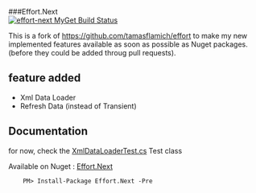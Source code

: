 ###Effort.Next   
[![effort-next MyGet Build Status](https://www.myget.org/BuildSource/Badge/effort-next?identifier=786b0d5c-6630-4ed1-8dac-cc6536879b3a)](https://www.myget.org/)

This is a fork of https://github.com/tamasflamich/effort to make my new implemented features available as soon as possible as Nuget packages. (before they could be added throug pull requests).

feature added
-------------
- Xml Data Loader 
- Refresh Data (instead of Transient) 

Documentation
-------------
for now, check the [XmlDataLoaderTest.cs](https://github.com/CedricDumont/Effort.Next/blob/develop/Main/Source/Effort.Next.Test/XmlDataLoaderTest.cs) Test class

Available on Nuget : [Effort.Next](https://www.nuget.org/packages/Effort.Next)

        PM> Install-Package Effort.Next -Pre
        

